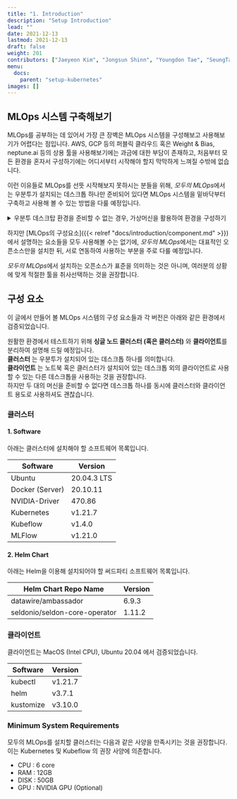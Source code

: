 ```yaml
---
title: "1. Introduction"
description: "Setup Introduction"
lead: ""
date: 2021-12-13
lastmod: 2021-12-13
draft: false
weight: 201
contributors: ["Jaeyeon Kim", "Jongsun Shinn", "Youngdon Tae", "SeungTae Kim"]
menu:
  docs:
    parent: "setup-kubernetes"
images: []
---
```


## MLOps 시스템 구축해보기

MLOps를 공부하는 데 있어서 가장 큰 장벽은 MLOps 시스템을 구성해보고 사용해보기가 어렵다는 점입니다. AWS, GCP 등의 퍼블릭 클라우드 혹은 Weight & Bias, neptune.ai 등의 상용 툴을 사용해보기에는 과금에 대한 부담이 존재하고, 처음부터 모든 환경을 혼자서 구성하기에는 어디서부터 시작해야 할지 막막하게 느껴질 수밖에 없습니다.

이런 이유들로 MLOps를 선뜻 시작해보지 못하시는 분들을 위해, *모두의 MLOps*에서는 우분투가 설치되는 데스크톱 하나만 준비되어 있다면 MLOps 시스템을 밑바닥부터 구축하고 사용해 볼 수 있는 방법을 다룰 예정입니다.

<p>
  <details>
    <summary> 우분투 데스크탑 환경을 준비할 수 없는 경우, 가상머신을 활용하여 환경을 구성하기 </summary>

  2022년 2월 운영체제 가상화를 지원하는 `Virtual Box`, `VMware` 등의 소프트웨어는 **애플의 최신 맥인 M1 시리즈를 지원하고 있지 않습니다.** ([M1 Apple Silicone Mac에 최적화된 macOS 앱 지원 확인하기](https://isapplesiliconready.com/kr))

  따라서, 클라우드 환경을 이용해 실습하는 것이 아니라면, [UTM , Virtual machines for Mac](https://mac.getutm.app/)을 설치하여 가상 머신을 이용해주세요.

  (앱스토어에서 구매하여 다운로드 받는 소프트웨어는 일종의 Donation 개념의 비용 지불입니다. 무료 버전과 자동 업데이트 정도의 차이가 있어, 무료버전을 사용해도 무방합니다.)

  해당 가상머신 소프트웨어는 `Ubuntu 20.04.3 LTS` 실습 운영체제를 지원하고 있어, M1 Mac에서 실습을 수행하는 것을 가능하게 합니다.

  기존 Intel Mac을 사용해 `모두의 MLops` 실습을 진행 중인 개발자분들은 `Virtual Box`, `VMware` 등을 이용하는 것이 가능합니다.
  </details>
</p>

하지만 [MLOps의 구성요소]({{< relref "docs/introduction/component.md" >}})에서 설명하는 요소들을 모두 사용해볼 수는 없기에, *모두의 MLOps*에서는 대표적인 오픈소스만을 설치한 뒤, 서로 연동하여 사용하는 부분을 주로 다룰 예정입니다.

*모두의 MLOps*에서 설치하는 오픈소스가 표준을 의미하는 것은 아니며, 여러분의 상황에 맞게 적절한 툴을 취사선택하는 것을 권장합니다.



## 구성 요소

이 글에서 만들어 볼 MLOps 시스템의 구성 요소들과 각 버전은 아래와 같은 환경에서 검증되었습니다.

원활한 환경에서 테스트하기 위해 **싱글 노드 클러스터 (혹은 클러스터)** 와 **클라이언트**를 분리하여 설명해 드릴 예정입니다.  
**클러스터** 는 우분투가 설치되어 있는 데스크톱 하나를 의미합니다.  
**클라이언트** 는 노트북 혹은 클러스터가 설치되어 있는 데스크톱 외의 클라이언트로 사용할 수 있는 다른 데스크톱을 사용하는 것을 권장합니다.  
하지만 두 대의 머신을 준비할 수 없다면 데스크톱 하나를 동시에 클러스터와 클라이언트 용도로 사용하셔도 괜찮습니다.

### 클러스터

#### 1. Software

아래는 클러스터에 설치해야 할 소프트웨어 목록입니다.

| Software        | Version     |
| --------------- | ----------- |
| Ubuntu          | 20.04.3 LTS |
| Docker (Server) | 20.10.11    |
| NVIDIA-Driver   | 470.86      |
| Kubernetes      | v1.21.7     |
| Kubeflow        | v1.4.0      |
| MLFlow          | v1.21.0     |

#### 2. Helm Chart

아래는 Helm을 이용해 설치되어야 할 써드파티 소프트웨어 목록입니다.

| Helm Chart Repo Name          | Version |
| ----------------------------- | ------- |
| datawire/ambassador           | 6.9.3   |
| seldonio/seldon-core-operator | 1.11.2  |

### 클라이언트

클라이언트는 MacOS (Intel CPU), Ubuntu 20.04 에서 검증되었습니다.

| Software        | Version     |
| --------------- | ----------- |
| kubectl         | v1.21.7     |
| helm            | v3.7.1      |
| kustomize       | v3.10.0     |

### Minimum System Requirements

모두의 MLOps를 설치할 클러스터는 다음과 같은 사양을 만족시키는 것을 권장합니다.  
이는 Kubernetes 및 Kubeflow 의 권장 사양에 의존합니다.

- CPU : 6 core
- RAM : 12GB
- DISK : 50GB
- GPU : NVIDIA GPU (Optional)
